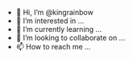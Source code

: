 - 👋 Hi, I’m @kingrainbow
- 👀 I’m interested in ...
- 🌱 I’m currently learning ...
- 💞️ I’m looking to collaborate on ...
- 📫 How to reach me ...

<!---
kingrainbow/kingrainbow is a ✨ special ✨ repository because its `INTRODUCE.md` (this file) appears on your GitHub profile.
You can click the Preview link to take a look at your changes.
--->
